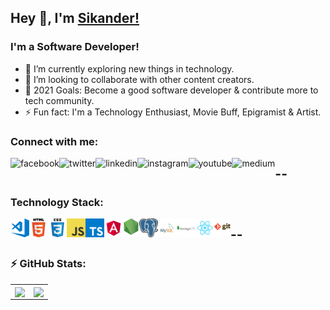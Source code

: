 ## Hey 👋, I'm [Sikander!](http://www.imsikander.com)

### I'm a Software Developer!

- 🌱 I’m currently exploring new things in technology.
- 👯 I’m looking to collaborate with other content creators.
- 🥅 2021 Goals: Become a good software developer & contribute more to tech community.
- ⚡ Fun fact: I'm a Technology Enthusiast, Movie Buff, Epigramist & Artist.

### Connect with me:

<img align="left" alt="facebook" src="https://img.shields.io/badge/facebook-%2312100E.svg?logo=facebook&logoColor=white&style=for-the-badge" />
<img align="left" alt="twitter" src="https://img.shields.io/badge/twitter-%2312100E.svg?logo=twitter&logoColor=white&style=for-the-badge" />
<img align="left" alt="linkedin" src="https://img.shields.io/badge/linkedin-%2312100E.svg?logo=linkedin&logoColor=white&style=for-the-badge" />
<img align="left" alt="instagram" src="https://img.shields.io/badge/instagram-%2312100E.svg?logo=instagram&logoColor=white&style=for-the-badge" />
<img align="left" alt="youtube" src="https://img.shields.io/badge/youtube-%2312100E.svg?logo=youtube&logoColor=white&style=for-the-badge" />
<img align="left" alt="medium" src="https://img.shields.io/badge/medium-%2312100E.svg?logo=medium&logoColor=white&style=for-the-badge" />

--
--

### Technology Stack:

<img align="left" alt="visual-studio-code" width="30px" src="https://raw.githubusercontent.com/github/explore/80688e429a7d4ef2fca1e82350fe8e3517d3494d/topics/visual-studio-code/visual-studio-code.png" />
<img align="left" alt="html" width="30px" src="https://raw.githubusercontent.com/github/explore/80688e429a7d4ef2fca1e82350fe8e3517d3494d/topics/html/html.png" />
<img align="left" alt="css" width="30px" src="https://raw.githubusercontent.com/github/explore/80688e429a7d4ef2fca1e82350fe8e3517d3494d/topics/css/css.png" />
<img align="left" alt="javascript" width="30px" src="https://raw.githubusercontent.com/github/explore/80688e429a7d4ef2fca1e82350fe8e3517d3494d/topics/javascript/javascript.png" />
<img align="left" alt="typescript" width="30px" src="https://raw.githubusercontent.com/github/explore/80688e429a7d4ef2fca1e82350fe8e3517d3494d/topics/typescript/typescript.png" />
<img align="left" alt="angular" width="30px" src="https://raw.githubusercontent.com/github/explore/80688e429a7d4ef2fca1e82350fe8e3517d3494d/topics/angular/angular.png" />
<img align="left" alt="nodejs" width="26px" src="https://raw.githubusercontent.com/github/explore/80688e429a7d4ef2fca1e82350fe8e3517d3494d/topics/nodejs/nodejs.png" />
<img align="left" alt="postgresql" width="30px" src="https://raw.githubusercontent.com/github/explore/80688e429a7d4ef2fca1e82350fe8e3517d3494d/topics/postgresql/postgresql.png" />
<img align="left" alt="mysql" width="30px" src="https://raw.githubusercontent.com/github/explore/80688e429a7d4ef2fca1e82350fe8e3517d3494d/topics/mysql/mysql.png" />
<img align="left" alt="mongodb" width="30px" src="https://raw.githubusercontent.com/github/explore/80688e429a7d4ef2fca1e82350fe8e3517d3494d/topics/mongodb/mongodb.png" />
<img align="left" alt="react" width="30px" src="https://raw.githubusercontent.com/github/explore/80688e429a7d4ef2fca1e82350fe8e3517d3494d/topics/react/react.png" />
<img align="left" alt="git" width="26px" src="https://raw.githubusercontent.com/github/explore/80688e429a7d4ef2fca1e82350fe8e3517d3494d/topics/git/git.png" />

--
--

### :zap: GitHub Stats:

<center>
	<table nbor>
		<tr>
			<td>
				<img align="center" src="https://github-readme-stats.vercel.app/api?username=iSikanderShaikh&layout=compact&theme=dark" />
			</td>
			<td>
				<img align="center" src="https://github-readme-stats.vercel.app/api/top-langs/?username=iSikanderShaikh&layout=compact&theme=dark"/>
			</td>
		</tr>
	</table>
</center>
